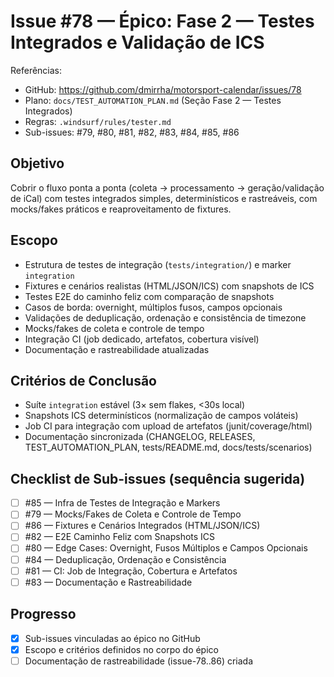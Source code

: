 # Issue #78 — Épico: Fase 2 — Testes Integrados e Validação de ICS

Referências:
- GitHub: https://github.com/dmirrha/motorsport-calendar/issues/78
- Plano: `docs/TEST_AUTOMATION_PLAN.md` (Seção Fase 2 — Testes Integrados)
- Regras: `.windsurf/rules/tester.md`
- Sub-issues: #79, #80, #81, #82, #83, #84, #85, #86

## Objetivo
Cobrir o fluxo ponta a ponta (coleta → processamento → geração/validação de iCal) com testes integrados simples, determinísticos e rastreáveis, com mocks/fakes práticos e reaproveitamento de fixtures.

## Escopo
- Estrutura de testes de integração (`tests/integration/`) e marker `integration`
- Fixtures e cenários realistas (HTML/JSON/ICS) com snapshots de ICS
- Testes E2E do caminho feliz com comparação de snapshots
- Casos de borda: overnight, múltiplos fusos, campos opcionais
- Validações de deduplicação, ordenação e consistência de timezone
- Mocks/fakes de coleta e controle de tempo
- Integração CI (job dedicado, artefatos, cobertura visível)
- Documentação e rastreabilidade atualizadas

## Critérios de Conclusão
- Suíte `integration` estável (3× sem flakes, <30s local)
- Snapshots ICS determinísticos (normalização de campos voláteis)
- Job CI para integração com upload de artefatos (junit/coverage/html)
- Documentação sincronizada (CHANGELOG, RELEASES, TEST_AUTOMATION_PLAN, tests/README.md, docs/tests/scenarios)

## Checklist de Sub-issues (sequência sugerida)
- [ ] #85 — Infra de Testes de Integração e Markers
- [ ] #79 — Mocks/Fakes de Coleta e Controle de Tempo
- [ ] #86 — Fixtures e Cenários Integrados (HTML/JSON/ICS)
- [ ] #82 — E2E Caminho Feliz com Snapshots ICS
- [ ] #80 — Edge Cases: Overnight, Fusos Múltiplos e Campos Opcionais
- [ ] #84 — Deduplicação, Ordenação e Consistência
- [ ] #81 — CI: Job de Integração, Cobertura e Artefatos
- [ ] #83 — Documentação e Rastreabilidade

## Progresso
- [x] Sub-issues vinculadas ao épico no GitHub
- [x] Escopo e critérios definidos no corpo do épico
- [ ] Documentação de rastreabilidade (issue-78..86) criada
